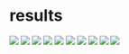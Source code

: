 
# results

![](figures/Al(figures/OH)3.png)
![](figures/Fe2+.png)
![](figures/NO3-.png)
![](figures/OM2.png)
![](figures/PO4.png)
![](figures/Fe(figures/OH)3.png)
![](figures/NH4+.png)
![](figures/OM.png)
![](figures/Oxygen.png)
![](figures/PO4adsa.png)

